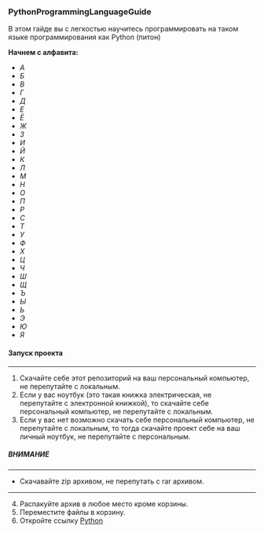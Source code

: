 ### PythonProgrammingLanguageGuide

В этом гайде вы с легкостью научитесь программировать на таком языке программирования как Python (питон)  

**Начнем с алфавита:** 

- _А_  
- _Б_  
- _В_  
- _Г_  
- _Д_  
- _Е_  
- _Ё_  
- _Ж_  
- _З_  
- _И_  
- _Й_  
- _К_  
- _Л_  
- _М_  
- _Н_  
- _О_  
- _П_  
- _Р_  
- _С_  
- _Т_  
- _У_  
- _Ф_  
- _Х_  
- _Ц_  
- _Ч_  
- _Ш_  
- _Щ_  
- _Ъ_  
- _Ы_  
- _Ь_  
- _Э_  
- _Ю_  
- _Я_  

#### Запуск проекта
- - - 
1. Скачайте себе этот репозиторий на ваш персональный компьютер, не перепутайте с локальным.  
2. Если у вас ноутбук (это такая книжка электрическая, не перепутайте с электронной книжкой), то скачайте себе персональный компьютер, не перепутайте с локальным.  
3. Если у вас нет возможно скачать себе персональный компьютер, не перепутайте с локальным, то тогда скачайте проект себе на ваш личный ноутбук, не перепутайте с персональным.


##### ВНИМАНИЕ
- - - 
-  Скачавайте zip архивом, не перепутать с rar архивом.
- - - 

4. Распакуйте архив в любое место кроме корзины.
5. Переместите файлы в корзину.
6. Откройте ссылку [Python](http://adilka.lovestoblog.com/ "говно")
